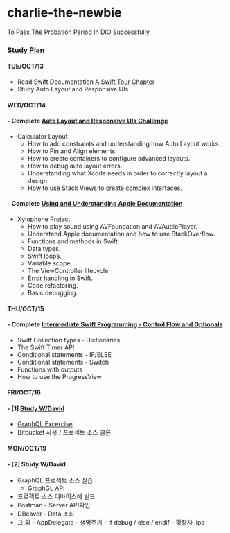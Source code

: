 # charlie-the-newbie
To Pass The Probation Period In DIO Successfully

### [Study Plan](https://docs.google.com/spreadsheets/d/1OiMI20YU3SO3J-jK_Y4sGAnmJlLcJ1MHZHjkAW9a99g/edit#gid=0)

#### TUE/OCT/13
- Read Swift Documentation [A Swift Tour Chapter](https://docs.swift.org/swift-book/GuidedTour/GuidedTour.html)
- Study Auto Layout and Responsive UIs

#### WED/OCT/14
#### - Complete [Auto Layout and Responsive UIs Challenge](https://github.com/iluvdadong/charlie-the-newbie/tree/master/Calculator-Layout-iOS13-master)
  - Calculator Layout
    - How to add constraints and understanding how Auto Layout works.
    - How to Pin and Align elements.
    - How to create containers to configure advanced layouts.
    - How to debug auto layout errors.
    - Understanding what Xcode needs in order to correctly layout a design.
    - How to use Stack Views to create complex interfaces.
            
#### - Complete [Using and Understanding Apple Documentation](https://github.com/iluvdadong/charlie-the-newbie/tree/master/Xylophone-iOS13-masterr)
  - Xylophone Project
     - How to play sound using AVFoundation and AVAudioPlayer.
     - Understand Apple documentation and how to use StackOverflow.
     - Functions and methods in Swift.
     - Data types.
     - Swift loops.
     - Variable scope.
     - The ViewController lifecycle.
     - Error handling in Swift.
     - Code refactoring.
     - Basic debugging.

#### THU/OCT/15
#### - Complete [Intermediate Swift Programming - Control Flow and Optionals](https://github.com/iluvdadong/charlie-the-newbie/tree/master/EggTimer-iOS13-master)
   - Swift Collection types - Dictionaries
   - The Swift Timer API
   - Conditional statements - IF/ELSE
   - Conditional statements - Switch
   - Functions with outputs
   - How to use the ProgressView
    
#### FRI/OCT/16
#### - [1] [Study W/David](https://app.slack.com/docs/TM8RYJG4T/F01CMSAEA02)
   - [GraphQL Excercise](https://github.com/iluvdadong/charlie-the-newbie/tree/master/movieql)
   - Bitbucket 사용 / 프로젝트 소스 클론
   
   
#### MON/OCT/19
#### - [2] Study W/David
   - GraphQL 프로젝트 소스 실습
     - [GraphGL API](https://velog.io/@ckstn0777/GraphQL-API-%EB%A7%8C%EB%93%A4%EA%B8%B0-12)
   - 프로젝트 소스 디바이스에 빌드
   - Postman - Server API확인
   - DBeaver - Data 조회
   - 그 외
    - AppDelegate
    - 생명주기
    - if debug / else / endif
    - 확장자 .ipa




